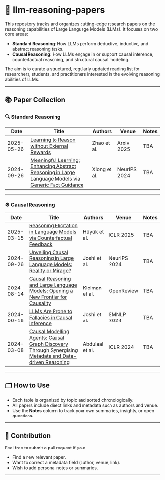 # 🧠 llm-reasoning-papers

This repository tracks and organizes cutting-edge research papers on the reasoning capabilities of Large Language Models (LLMs). It focuses on two core areas:

- **Standard Reasoning**: How LLMs perform deductive, inductive, and abstract reasoning tasks.
- **Causal Reasoning**: How LLMs engage in or support causal inference, counterfactual reasoning, and structural causal modeling.

The aim is to curate a structured, regularly updated reading list for researchers, students, and practitioners interested in the evolving reasoning abilities of LLMs.

---

## 📚 Paper Collection

### 🔍 Standard Reasoning

| Date       | Title                                                                                          | Authors             | Venue          | Notes                           |
|------------|------------------------------------------------------------------------------------------------|---------------------|----------------|--------------------------------|
| 2025-05-26 | [Learning to Reason without External Rewards](https://arxiv.org/pdf/2505.19590?) | Zhao et al. | Arxiv 2025   | TBA |
| 2024-09-26 | [Meaningful Learning: Enhancing Abstract Reasoning in Large Language Models via Generic Fact Guidance](https://proceedings.neurips.cc/paper_files/paper/2024/file/da5498f88193ff61f0daea1940b819da-Paper-Conference.pdf) | Xiong et al. | NeurIPS 2024   | TBA |

---

### ⚙️ Causal Reasoning

| Date       | Title                                                                                          | Authors             | Venue          | Notes                           |
|------------|------------------------------------------------------------------------------------------------|---------------------|----------------|--------------------------------|
| 2025-03-15 | [Reasoning Elicitation in Language Models via Counterfactual Feedback](https://arxiv.org/pdf/2410.03767) | Hüyük et al. | ICLR 2025   | TBA |
| 2024-09-26 | [Unveiling Causal Reasoning in Large Language Models: Reality or Mirage?](https://proceedings.neurips.cc/paper_files/paper/2024/file/af2bb2b2280d36f8842e440b4e275152-Paper-Conference.pdf) | Joshi et al.  | NeurIPS 2024 | TBA |
| 2024-08-14 | [Causal Reasoning and Large Language Models: Opening a New Frontier for Causality](https://openreview.net/pdf?id=mqoxLkX210) | Kiciman et al. | OpenReview | TBA |
| 2024-06-18 | [LLMs Are Prone to Fallacies in Causal Inference](https://arxiv.org/pdf/2406.12158) | Joshi et al. | EMNLP 2024 | TBA |
| 2024-03-08 | [Causal Modelling Agents: Causal Graph Discovery Through Synergising Metadata and Data-driven Reasoning](https://openreview.net/forum?id=pAoqRlTBtY) | Abdulaal et al. | ICLR 2024 | TBA |

---

## 🗂️ How to Use

- Each table is organized by topic and sorted chronologically.
- All papers include direct links and metadata such as authors and venue.
- Use the **Notes** column to track your own summaries, insights, or open questions.

---

## 🧩 Contribution

Feel free to submit a pull request if you:
- Find a new relevant paper.
- Want to correct a metadata field (author, venue, link).
- Wish to add personal notes or summaries.

---
